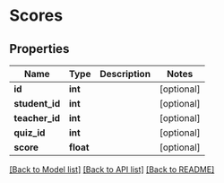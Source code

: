 # Scores

## Properties
Name | Type | Description | Notes
------------ | ------------- | ------------- | -------------
**id** | **int** |  | [optional] 
**student_id** | **int** |  | [optional] 
**teacher_id** | **int** |  | [optional] 
**quiz_id** | **int** |  | [optional] 
**score** | **float** |  | [optional] 

[[Back to Model list]](../README.md#documentation-for-models) [[Back to API list]](../README.md#documentation-for-api-endpoints) [[Back to README]](../README.md)


